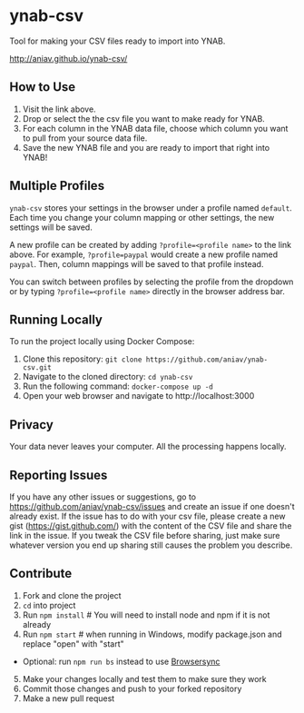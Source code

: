 # ynab-csv


Tool for making your CSV files ready to import into YNAB.

http://aniav.github.io/ynab-csv/


## How to Use

1. Visit the link above.
2. Drop or select the the csv file you want to make ready for YNAB.
3. For each column in the YNAB data file, choose which column you want to pull from your source data file.
4. Save the new YNAB file and you are ready to import that right into YNAB!

## Multiple Profiles

`ynab-csv` stores your settings in the browser under a profile named `default`. Each time you change your column mapping or other
settings, the new settings will be saved.

A new profile can be created by adding `?profile=<profile name>` to the link above. For example, `?profile=paypal` would create a
new profile named `paypal`. Then, column mappings will be saved to that profile instead.

You can switch between profiles by selecting the profile from the dropdown or by typing `?profile=<profile name>` directly in
the browser address bar.

## Running Locally

To run the project locally using Docker Compose:

1. Clone this repository: `git clone https://github.com/aniav/ynab-csv.git`
2. Navigate to the cloned directory: `cd ynab-csv`
3. Run the following command: `docker-compose up -d`
4. Open your web browser and navigate to http://localhost:3000

## Privacy

Your data never leaves your computer. All the processing happens locally.


## Reporting Issues

If you have any other issues or suggestions, go to https://github.com/aniav/ynab-csv/issues and create an issue if one doesn't already exist. If the issue has to do with your csv file, please create a new gist (https://gist.github.com/) with the content of the CSV file and share the link in the issue. If you tweak the CSV file before sharing, just make sure whatever version you end up sharing still causes the problem you describe.

## Contribute

1. Fork and clone the project
2. `cd` into project
3. Run `npm install`   # You will need to install node and npm if it is not already
4. Run `npm start`   # when running in Windows, modify package.json and replace "open" with "start"
  * Optional: run `npm run bs` instead to use [Browsersync](https://browsersync.io/)
5. Make your changes locally and test them to make sure they work
6. Commit those changes and push to your forked repository
7. Make a new pull request


